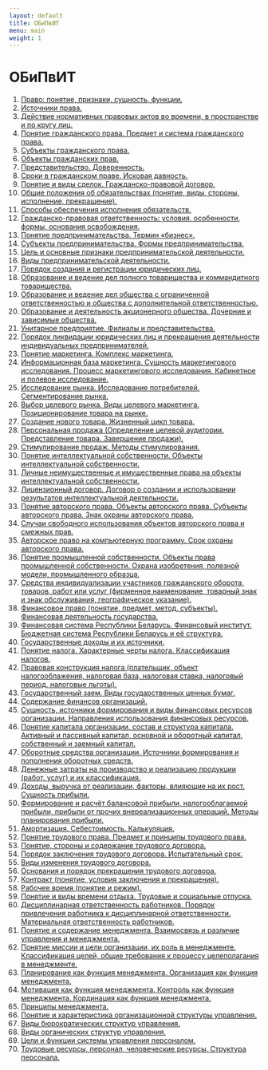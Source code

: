 ```yaml
---
layout: default
title: ОБиПвИТ
menu: main
weight: 1
---
```


# ОБиПвИТ

1. [Право: понятие, признаки, сущность, функции.](1.md)
2. [Источники права.](2.md)
3. [Действие нормативных правовых актов во времени, в пространстве и по кругу лиц.](3.md)
4. [Понятие гражданского права. Предмет и система гражданского права.](4.md)
5. [Субъекты гражданского права.](5.md)
6. [Объекты гражданских прав.]()
7. [Представительство. Доверенность.]()
8. [Сроки в гражданском праве. Исковая давность.]()
9. [Понятие и виды сделок. Гражданско-правовой договор.]()
10. [Общие положения об обязательствах (понятие, виды, стороны, исполнение, прекращение).]()
11. [Способы обеспечения исполнения обязательств.]()
12. [Гражданско-правовая ответственность: условия, особенности, формы, основания освобождения.]()
13. [Понятие предпринимательства. Термин «бизнес».]()
14. [Субъекты предпринимательства. Формы предпринимательства.]()
15. [Цель и основные признаки предпринимательской деятельности.]()
16. [Виды предпринимательской деятельности.]()
17. [Порядок создания и регистрации юридических лиц.]()
18. [Образование и ведение дел полного товарищества и коммандитного товарищества.]()
19. [Образование и ведение дел общества с ограниченной ответственностью и общества с дополнительной ответственностью.]()
20. [Образование и деятельность акционерного общества. Дочерние и зависимые общества.]()
21. [Унитарное предприятие. Филиалы и представительства.]()
22. [Порядок ликвидации юридических лиц и прекращения деятельности индивидуальных предпринимателей.]()
23. [Понятие маркетинга. Комплекс маркетинга.]()
24. [Информационная база маркетинга. Сущность маркетингового исследования. Процесс маркетингового исследования. Кабинетное и полевое исследование.]()
25. [Исследование рынка. Исследование потребителей. Сегментирование рынка.]()
26. [Выбор целевого рынка. Виды целевого маркетинга. Позиционирование товара на рынке.]()
27. [Создание нового товара. Жизненный цикл товара.]()
28. [Персональная продажа (Определение целевой аудитории. Представление товара. Завершение продажи).]()
29. [Стимулирование продаж. Методы стимулирования.]()
30. [Понятие интеллектуальной собственности. Объекты интеллектуальной собственности.]()
31. [Личные неимущественные и имущественные права на объекты интеллектуальной собственности.]()
32. [Лицензионный договор. Договор о создании и использовании результатов интеллектуальной деятельности.]()
33. [Понятие авторского права. Объекты авторского права. Субъекты авторского права. Знак охраны авторского права.]()
34. [Случаи свободного использования объектов авторского права и смежных прав.]()
35. [Авторское право на компьютерную программу. Срок охраны авторского права.]()
36. [Понятие промышленной собственности. Объекты права промышленной собственности. Охрана изобретения, полезной модели, промышленного образца.]()
37. [Средства индивидуализации участников гражданского оборота, товаров, работ или услуг (фирменное наименование, товарный знак и знак обслуживания, географическое указание).]()
38. [Финансовое право (понятие, предмет, метод, субъекты). Финансовая деятельность государства.]()
39. [Финансовая система Республики Беларусь. Финансовый институт. Бюджетная система Республики Беларусь и её структура.]()
40. [Государственные доходы и их источники.]()
41. [Понятие налога. Характерные черты налога. Классификация налогов.]()
42. [Правовая конструкция налога (плательщик, объект налогооблажения, налоговая база, налоговая ставка, налоговый период, налоговые льготы).]()
43. [Государственный заем. Виды государственных ценных бумаг.]()
44. [Содержание финансов организаций.]()
45. [Сущность, источники формирования и виды финансовых ресурсов организации. Направления использования финансовых ресурсов.]()
46. [Понятие капитала организации, состав и структура капитала. Активный и пассивный капитал, основной и оборотный капитал, собственный и заемный капитал.]()
47. [Оборотные средства организации. Источники формирования и пополнения оборотных средств.]()
48. [Денежные затраты на производство и реализацию продукции (работ, услуг) и их классификация.]()
49. [Доходы, выручка от реализации, факторы, влияющие на их рост. Сущность прибыли.]()
50. [Формирование и расчёт балансовой прибыли, налогооблагаемой прибыли, прибыли от прочих внереализационных операций. Методы планирования прибыли.]()
51. [Амортизация. Себестоимость. Калькуляция.]()
52. [Понятие трудового права. Предмет и принципы трудового права.]()
53. [Понятие, стороны и содержание трудового договора.]()
54. [Порядок заключения трудового договора. Испытательный срок.]()
55. [Виды изменения трудового договора.]()
56. [Основания и порядок прекращения трудового договора.]()
57. [Контракт (понятие, условия заключения и прекращения).]()
58. [Рабочее время (понятие и режим).]()
59. [Понятие и виды времени отдыха. Трудовые и социальные отпуска.]()
60. [Дисциплинарная ответственность работников. Порядок привлечения работника к дисциплинарной ответственности. Материальная ответственность работников.]()
61. [Понятие и содержание менеджмента. Взаимосвязь и различие управления и менеджмента.]()
62. [Понятие миссии и цели организации, их роль в менеджменте. Классификация целей, общие требования к процессу целеполагания в менеджменте.]()
63. [Планирование как функция менеджмента. Организация как функция менеджмента.]()
64. [Мотивация как функция менеджмента. Контроль как функция менеджмента. Кординация как функция менеджмента.]()
65. [Принципы менеджмента.]()
66. [Понятие и характеристика организационной структуры управления.]()
67. [Виды бюрократических структур управления.]()
68. [Виды органических структур управления.]()
69. [Цели и функции системы управления персоналом.]()
70. [Трудовые ресурсы, персонал, человеческие ресурсы. Структура персонала.]()